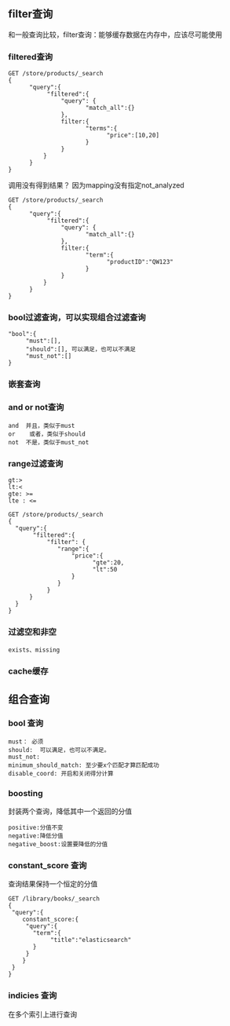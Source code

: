 ## filter查询
和一般查询比较，filter查询：能够缓存数据在内存中，应该尽可能使用

### filtered查询
```
GET /store/products/_search
{
      "query":{
           "filtered":{
               "query": {
                      "match_all":{}               
               },
               filter:{
                      "terms":{
                            "price":[10,20] 
                      }
               }
          }
      }
}
```
调用没有得到结果？ 因为mapping没有指定not_analyzed
```
GET /store/products/_search
{
      "query":{
           "filtered":{
               "query": {
                      "match_all":{}               
               },
               filter:{
                      "term":{
                            "productID":"QW123"
                      }
               } 
          }
      }
}
```

### bool过滤查询，可以实现组合过滤查询 
```
"bool":{
     "must":[],
     "should":[], 可以满足，也可以不满足
     "must_not":[]
}
```

### 嵌套查询

### and or not查询
```
and  并且，类似于must
or    或者，类似于should
not  不是，类似于must_not
```
### range过滤查询
```
gt:>
lt:<
gte: >=
lte : <=
```
```
GET /store/products/_search
{
  "query":{
	   "filtered":{
	       "filter": {
	          "range":{
	              "price":{
	                    "gte":20,
	                    "lt":50
	              }
	          }                              
	       } 
	  }
  }
}
```

### 过滤空和非空
```
exists、missing
```
### cache缓存


## 组合查询

### bool 查询
```
must： 必须
should:  可以满足，也可以不满足。
must_not: 
minimum_should_match: 至少要x个匹配才算匹配成功
disable_coord: 开启和关闭得分计算
```	

### boosting 
封装两个查询，降低其中一个返回的分值
```
positive:分值不变
negative:降低分值
negative_boost:设置要降低的分值
```

### constant_score 查询
查询结果保持一个恒定的分值
```
GET /library/books/_search
{
 "query":{
    constant_score:{
     "query":{
       "term":{
            "title":"elasticsearch"
       }
     }
    }
 }
} 
```
### indicies 查询
在多个索引上进行查询


